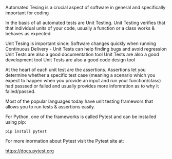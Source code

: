 Automated Tesing is a crucial aspect of software in general and specifically important for coding

In the basis of all automated tests are Unit Testing. Unit Testing verifies that that individual units of your code, usually a function or a class works & behaves as expected.

Unit Tesing is important since:
Software changes quickly when running Continuous Delivery - Unit Tests can help finding bugs and avoid regression
Unit Tests are also a good documentation tool
Unit Tests are also a good development tool
Unit Tests are also a good code design tool

At the heart of each unit test are the assertions. Assertions let you determine whether a specific test case (meaning a scenario which you expect to happen when you provide an input and run your function/class) had passsed or failed and usually provides more infomration as to why it failed/passed.

Most of the popular languages today have unit testing framewors that allows you to run tests & assertions easily. 

For Python, one of the frameworks is called Pytest and can be installed using pip:

`pip install pytest`

For more inormation about Pytest visit the Pytest site at:

https://docs.pytest.org






